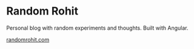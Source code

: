 # Random Rohit

Personal blog with random experiments and thoughts. Built with Angular.

[randomrohit.com](https://randomrohit.com)
